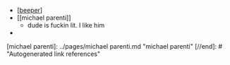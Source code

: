 - [[beeper]]
- [[michael parenti]]
	- dude is fuckin lit. I like him
-

[//begin]: # "Autogenerated link references for markdown compatibility"
[beeper]: ../pages/beeper.md "beeper"
[michael parenti]: ../pages/michael parenti.md "michael parenti"
[//end]: # "Autogenerated link references"

